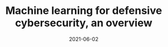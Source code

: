 ---
layout: post
title: Machine learning for defensive cybersecurity, an overview
venue: Lorentz workshop on beyond the mobile-cloud computing paradigm (security & privacy)
date: 2021-06-02
---